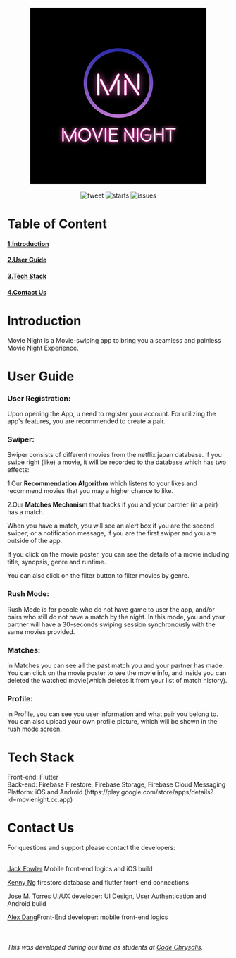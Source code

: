 <p align="center"><img width="400" src="./client/assets/icons/icon-512x512-ios.png" alt="App logo"></p>

<p align="center">
<img  src="https://img.shields.io/twitter/url?url=https%3A%2F%2Fgithub.com%2FMovieNightCC%2FMovieNight
" alt="tweet">
<img  src="https://img.shields.io/github/stars/MovieNightCC/MovieNight" alt="starts">
<img  src="	https://img.shields.io/github/issues/MovieNightCC/MovieNight" alt="issues">
</p>
<h1>Table of Content</h1>
<h4><a href="#intro"> 1.Introduction </a></h4>
<h4><a href="#user_guide"> 2.User Guide </a></h4>
<h4><a href="#tech_stack"> 3.Tech Stack </a></h4>
<h4><a href="#contacts">4.Contact Us </a></h4>
<h1 id="intro">Introduction</h1>
Movie Night is a Movie-swiping app to bring you a seamless and painless Movie Night Experience.

<h1 id="user_guide">User Guide</h1>
<h3><b>User Registration:</b></h3>
Upon opening the App, u need to register your account. For utilizing the app's features, you are recommended to create a pair.
<h3><b>Swiper:</b></h3>
Swiper consists of different movies from the netflix japan database. If you swipe right (like) a movie, it will be recorded to the database which has two effects: 
<br>
<p>  1.Our <b>Recommendation Algorithm</b> which listens to your likes and recommend movies that you may a higher chance to like.
<p>  2.Our <b>Matches Mechanism</b> that tracks if you and your partner (in a pair) has a match.

When you have a match, you will see an alert box if you are the second swiper; or a notification message, if you are the first swiper and you are outside of the app.

If you click on the movie poster, you can see the details of a movie including title, synopsis, genre and runtime.

You can also click on the filter button to filter movies by genre.

<h3><b>Rush Mode:</b></h3>
Rush Mode is for people who do not have game to user the app, and/or pairs who still do not have a match by the night. In this mode, you and your partner will have a 30-seconds swiping session synchronously with the same movies provided.
<h3><b>Matches:</b></h3>
in Matches you can see all the past match you and your partner has made. You can click on the movie poster to see the movie info, and inside you can deleted the watched movie(which deletes it from your list of match history).
<h3><b>Profile:</b></h3>
in Profile, you can see you user information and what pair you belong to. You can also upload your own profile picture, which will be shown in the rush mode screen.
<h1 id="tech_stack">Tech Stack</h1>
Front-end: Flutter <br>
Back-end: Firebase Firestore, Firebase Storage, Firebase Cloud Messaging
Platform: iOS and Android (https://play.google.com/store/apps/details?id=movienight.cc.app)

<h1 id="contacts">Contact Us</h1>
For questions and support please contact the developers: <br><br>
<p><a href="https://github.com/OnigiriJack">Jack Fowler</a> 
Mobile front-end logics and iOS build
</p>
<p> 
<a href="https://github.com/kenny01123">Kenny  Ng</a>
 firestore database and flutter front-end connections
</p>
<p> <a href="https://github.com/dhequex">Jose M. Torres</a> UI/UX developer: UI Design, User Authentication and Android build
</p>
<p> <a href="https://github.com/alexdang1993374">Alex Dang</a>Front-End developer: mobile front-end logics
</p>

<br>
<h6>This was developed during our time as students at <a href="https://github.com/codechrysalis">Code Chrysalis</a>.</h6>

